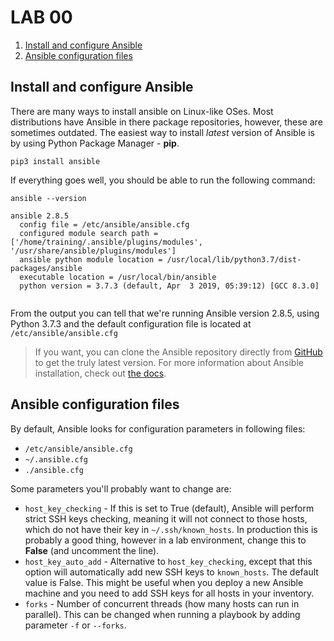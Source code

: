 
# LAB 00

1. [Install and configure Ansible](#install-and-configure-ansible)
2. [Ansible configuration files](#ansible-configuration-files)

## Install and configure Ansible
There are many ways to install ansible on Linux-like OSes. Most distributions have Ansible in there package repositories, however, these are sometimes outdated. The easiest way to install _latest_ version of Ansible is by using Python Package Manager - **pip**. 

    pip3 install ansible

If everything goes well, you should be able to run the following command:

    ansible --version

```
ansible 2.8.5
  config file = /etc/ansible/ansible.cfg
  configured module search path = ['/home/training/.ansible/plugins/modules', '/usr/share/ansible/plugins/modules']
  ansible python module location = /usr/local/lib/python3.7/dist-packages/ansible
  executable location = /usr/local/bin/ansible
  python version = 3.7.3 (default, Apr  3 2019, 05:39:12) [GCC 8.3.0]
    
```
From the output you can tell that we're running Ansible version 2.8.5, using Python 3.7.3 and the default configuration file is located at `/etc/ansible/ansible.cfg`

> If you want, you can clone the Ansible repository directly from [GitHub](https://github.com/ansible/ansible) to get the truly latest version. For more information about Ansible installation, check out [the docs](https://docs.ansible.com/ansible/latest/installation_guide/intro_installation.html).

## Ansible configuration files
By default, Ansible looks for configuration parameters in following files:

 - `/etc/ansible/ansible.cfg`
 - `~/.ansible.cfg`
 - `./ansible.cfg`

Some parameters you'll probably want to change are:
 - `host_key_checking` - If this is set to True (default), Ansible will perform strict SSH keys checking, meaning it will not connect to those hosts, which do not have their key in `~/.ssh/known_hosts`. In production this is probably a good thing, however in a lab environment, change this to **False** (and uncomment the line).
 - `host_key_auto_add` - Alternative to `host_key_checking`, except that this option will automatically add new SSH keys to `known_hosts`. The default value is False. This might be useful when you deploy a new Ansible machine and you need to add SSH keys for all hosts in your inventory.
 - `forks` - Number of concurrent threads (how many hosts can run in parallel). This can be changed when running a playbook by adding parameter `-f` or `--forks`.

<!--stackedit_data:
eyJoaXN0b3J5IjpbLTI1MDIxNjUzMV19
-->